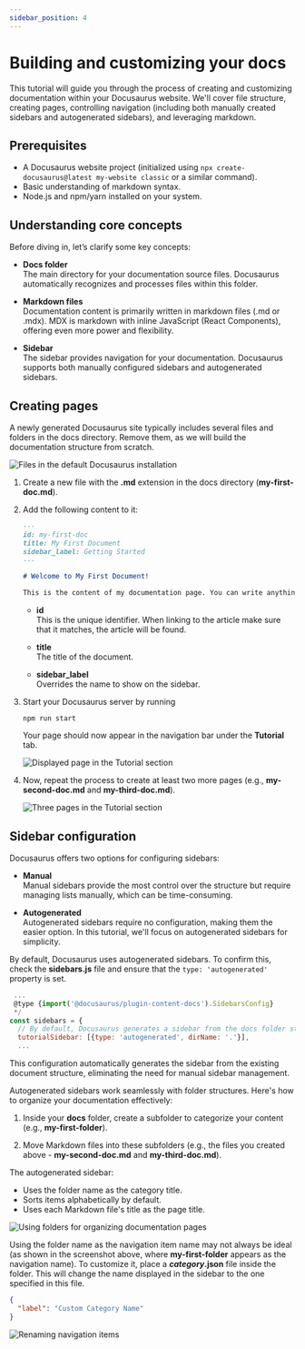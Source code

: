 ```yaml
---
sidebar_position: 4
---
```


# Building and customizing your docs

This tutorial will guide you through the process of creating and customizing documentation within your Docusaurus website. We'll cover file structure, creating pages, controlling navigation (including both manually created sidebars and autogenerated sidebars), and leveraging markdown.

## Prerequisites

*   A Docusaurus website project (initialized using `npx create-docusaurus@latest my-website classic` or a similar command).
*   Basic understanding of markdown syntax.
*   Node.js and npm/yarn installed on your system.
  
## Understanding core concepts

Before diving in, let’s clarify some key concepts:

* **Docs folder** <br />
The main directory for your documentation source files. Docusaurus automatically recognizes and processes files within this folder.

* **Markdown files** <br />
Documentation content is primarily written in markdown files (.md or .mdx). MDX is markdown with inline JavaScript (React Components), offering even more power and flexibility.

* **Sidebar** <br />
The sidebar provides navigation for your documentation. Docusaurus supports both manually configured sidebars and autogenerated sidebars.

## Creating pages

A newly generated Docusaurus site typically includes several files and folders in the docs directory. Remove them, as we will build the documentation structure from scratch.

![Files in the default Docusaurus installation](/img/docs/misc/docusaurus-docs-structure.png)

1. Create a new file with the **.md** extension in the docs directory (**my-first-doc.md**).

2. Add the following content to it:

    ```md
    ---
    id: my-first-doc
    title: My First Document
    sidebar_label: Getting Started
    ---

    # Welcome to My First Document!

    This is the content of my documentation page. You can write anything here using markdown. You can even use MDX to embed React components!
    ```

    * **id** <br />
    This is the unique identifier. When linking to the article make sure that it matches, the article will be found.
    
    * **title** <br />
    The title of the document.

    * **sidebar_label** <br />
    Overrides the name to show on the sidebar.

3. Start your Docusaurus server by running
   
    `npm run start`

    Your page should now appear in the navigation bar under the **Tutorial** tab.

    ![Displayed page in the Tutorial section](/img/docs/misc/docusaurus-first-page.png)

4. Now, repeat the process to create at least two more pages (e.g., **my-second-doc.md** and **my-third-doc.md**).

    ![Three pages in the Tutorial section](/img/docs/misc/docusaurus-three-pages.png)

## Sidebar configuration

Docusaurus offers two options for configuring sidebars:

* **Manual** <br />
Manual sidebars provide the most control over the structure but require managing lists manually, which can be time-consuming.

* **Autogenerated** <br />
Autogenerated sidebars require no configuration, making them the easier option. In this tutorial, we'll focus on autogenerated sidebars for simplicity.

By default, Docusaurus uses autogenerated sidebars. To confirm this, check the **sidebars.js** file and ensure that the `type: 'autogenerated'` property is set.

```js
 ...
 @type {import('@docusaurus/plugin-content-docs').SidebarsConfig}
 */
const sidebars = {
  // By default, Docusaurus generates a sidebar from the docs folder structure
  tutorialSidebar: [{type: 'autogenerated', dirName: '.'}],
  ...
```

This configuration automatically generates the sidebar from the existing document structure, eliminating the need for manual sidebar management.

Autogenerated sidebars work seamlessly with folder structures. Here's how to organize your documentation effectively:

1. Inside your **docs** folder, create a subfolder to categorize your content (e.g., **my-first-folder**).

2. Move Markdown files into these subfolders (e.g., the files you created above - **my-second-doc.md** and **my-third-doc.md**).

The autogenerated sidebar:

* Uses the folder name as the category title.
* Sorts items alphabetically by default.
* Uses each Markdown file's title as the page title.

![Using folders for organizing documentation pages](/img/docs/misc/docusaurus-docs-folder.png)

Using the folder name as the navigation item name may not always be ideal (as shown in the screenshot above, where **my-first-folder** appears as the navigation name). To customize it, place a **_category_.json** file inside the folder. This will change the name displayed in the sidebar to the one specified in this file.

```json
{
  "label": "Custom Category Name"
}
```

![Renaming navigation items](/img/docs/misc/docusaurus-renaming-nav-item.png)